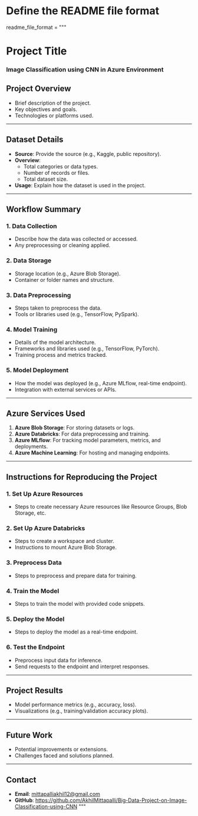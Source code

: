 # Define the README file format
readme_file_format = """
# Project Title
### Image Classification using CNN in Azure Environment
## Project Overview
- Brief description of the project.
- Key objectives and goals.
- Technologies or platforms used.

---

## Dataset Details
- **Source**: Provide the source (e.g., Kaggle, public repository).
- **Overview**:
  - Total categories or data types.
  - Number of records or files.
  - Total dataset size.
- **Usage**: Explain how the dataset is used in the project.

---

## Workflow Summary
### 1. **Data Collection**
- Describe how the data was collected or accessed.
- Any preprocessing or cleaning applied.

### 2. **Data Storage**
- Storage location (e.g., Azure Blob Storage).
- Container or folder names and structure.

### 3. **Data Preprocessing**
- Steps taken to preprocess the data.
- Tools or libraries used (e.g., TensorFlow, PySpark).

### 4. **Model Training**
- Details of the model architecture.
- Frameworks and libraries used (e.g., TensorFlow, PyTorch).
- Training process and metrics tracked.

### 5. **Model Deployment**
- How the model was deployed (e.g., Azure MLflow, real-time endpoint).
- Integration with external services or APIs.

---

## Azure Services Used
1. **Azure Blob Storage**: For storing datasets or logs.
2. **Azure Databricks**: For data preprocessing and training.
3. **Azure MLflow**: For tracking model parameters, metrics, and deployments.
4. **Azure Machine Learning**: For hosting and managing endpoints.

---

## Instructions for Reproducing the Project

### 1. **Set Up Azure Resources**
- Steps to create necessary Azure resources like Resource Groups, Blob Storage, etc.

### 2. **Set Up Azure Databricks**
- Steps to create a workspace and cluster.
- Instructions to mount Azure Blob Storage.

### 3. **Preprocess Data**
- Steps to preprocess and prepare data for training.

### 4. **Train the Model**
- Steps to train the model with provided code snippets.

### 5. **Deploy the Model**
- Steps to deploy the model as a real-time endpoint.

### 6. **Test the Endpoint**
- Preprocess input data for inference.
- Send requests to the endpoint and interpret responses.

---

## Project Results
- Model performance metrics (e.g., accuracy, loss).
- Visualizations (e.g., training/validation accuracy plots).

---

## Future Work
- Potential improvements or extensions.
- Challenges faced and solutions planned.

---

## Contact
- **Email**: mittapalliakhil12@gmail.com
- **GitHub**: https://github.com/AkhilMittapalli/Big-Data-Project-on-Image-Classification-using-CNN
"""
